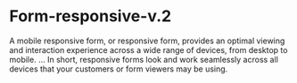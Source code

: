 # Form-responsive-v.2
A mobile responsive form, or responsive form, provides an optimal viewing and interaction experience across a wide range of devices, from desktop to mobile. ... In short, responsive forms look and work seamlessly across all devices that your customers or form viewers may be using.
